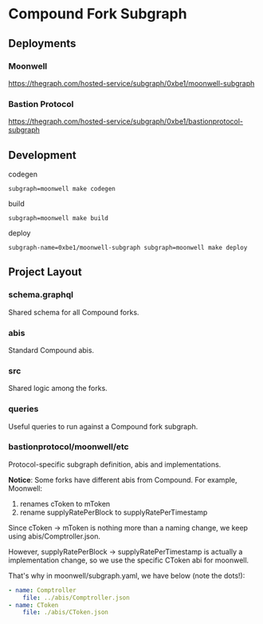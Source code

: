 # Compound Fork Subgraph

## Deployments

### Moonwell

https://thegraph.com/hosted-service/subgraph/0xbe1/moonwell-subgraph

### Bastion Protocol

https://thegraph.com/hosted-service/subgraph/0xbe1/bastionprotocol-subgraph

## Development

codegen

```
subgraph=moonwell make codegen
```

build

```
subgraph=moonwell make build
```

deploy

```
subgraph-name=0xbe1/moonwell-subgraph subgraph=moonwell make deploy
```

## Project Layout

### schema.graphql

Shared schema for all Compound forks.

### abis

Standard Compound abis.

### src

Shared logic among the forks.

### queries

Useful queries to run against a Compound fork subgraph.

### bastionprotocol/moonwell/etc

Protocol-specific subgraph definition, abis and implementations.

**Notice**: Some forks have different abis from Compound. For example, Moonwell:

1. renames cToken to mToken
1. rename supplyRatePerBlock to supplyRatePerTimestamp

Since cToken -> mToken is nothing more than a naming change, we keep using abis/Comptroller.json.

However, supplyRatePerBlock -> supplyRatePerTimestamp is actually a implementation change, so we use the specific CToken abi for moonwell.

That's why in moonwell/subgraph.yaml, we have below (note the dots!):

```yaml
- name: Comptroller
    file: ../abis/Comptroller.json
- name: CToken
    file: ./abis/CToken.json
```
